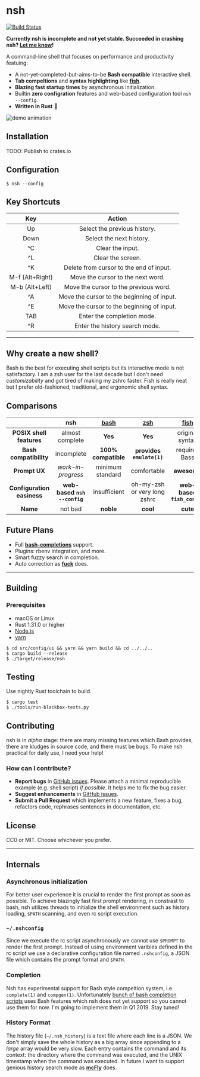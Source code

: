 nsh
====
[![Build Status](https://travis-ci.com/seiyanuta/nsh.svg?branch=master)](https://travis-ci.com/seiyanuta/nsh)

**Currently nsh is incomplete and not yet stable. Succeeded in crashing nsh? [Let me know](https://github.com/seiyanuta/nsh/issues)!**

A command-line shell that focuses on performance and productivity featuing:
- A not-yet-completed-but-aims-to-be **Bash compatible** interactive shell.
- **Tab compeltions** and **syntax highlighting** like **[fish](http://fishshell.com/)**.
- **Blazing fast startup times** by asynchronous initialization.
- Builtin **zero configration** features and web-based configuration tool `nsh --config`.
- **Written in Rust** :crab:

![demo animation](https://gist.githubusercontent.com/seiyanuta/6deb34b183f30f45e1d239dba1e07dd8/raw/6db512bfa2be402046a878c32a367c379526d048/demo.gif)

Installation
------------
TODO: Publish to crates.io

Configuration
-------------
```
$ nsh --config
```

Key Shortcuts
-------------

|     **Key**     |                 **Action**                 |
|:---------------:|:------------------------------------------:|
| Up              | Select the previous history.               |
| Down            | Select the next history.                   |
| ^C              | Clear the input.                           |
| ^L              | Clear the screen.                          |
| ^K              | Delete from cursor to the end of input.    |
| M-f (Alt+Right) | Move the cursor to the next word.          |
| M-b (Alt+Left)  | Move the cursor to the previous word.      |
| ^A              | Move the cursor to the beginning of input. |
| ^E              | Move the cursor to the beginning of input. |
| TAB             | Enter the completion mode.                 |
| ^R              | Enter the history search mode.             |

----

Why create a new shell?
-----------------------
Bash is the best for executing shell scripts but its interactive mode is not satisfactory. I am
a zsh user for the last decade but I don't need *customizability* and got tired of making my zshrc
faster. Fish is really neat but I prefer old-fashioned, traditional, and ergonomic shell syntax.

Comparisons
-----------
| | **nsh**  | **[bash](https://www.gnu.org/software/bash)**  | **[zsh](http://www.zsh.org/)** | **[fish](http://fishshell.com/)** | **[PowerShell](https://github.com/PowerShell/PowerShell)** |
| :-: | :-: | :-: | :-: | :-: | :-: |
| **POSIX shell features**   | almost complete              | **Yes**             | **Yes**                      | original syntax             | No             |
| **Bash compatibility**     | incomplete                   | **100% compatible** | **provides `emulate(1)`**    | requires Bass               | No             |
| **Prompt UX**              | *work-in-progress*           | minimum standard    | comfortable                  | **awesome**                 | comfortable    |
| **Configuration easiness** | **web-based `nsh --config`** | insufficient        | oh-my-zsh or very long zshrc | **web-based `fish_config`** | insufficient   |
| **Name**                   | not bad                      | **noble**           | **cool**                     | **cute**                    | **super cool** |

Future Plans
------------
- Full **[bash-completions](https://github.com/scop/bash-completion)** support.
- Plugins: rbenv integration, and more.
- Smart fuzzy search in completion.
- Auto correction as **[fuck](https://github.com/nvbn/thefuck)** does.

----

Building
--------
### Prerequisites
- macOS or Linux
- Rust 1.31.0 or higher
- [Node.js](https://nodejs.org/en/)
- [yarn](https://yarnpkg.com/lang/en/docs/install)

```
$ cd src/config/ui && yarn && yarn build && cd ../../..
$ cargo build --release
$ ./target/release/nsh
```

Testing
-------
Use nightly Rust toolchain to build.

```
$ cargo test
$ ./tools/run-blackbox-tests.py
```

Contributing
------------
nsh is in *alpha* stage: there are many missing features which Bash provides, there are kludges in
source code, and there must be bugs. To make nsh practical for daily use, I need your help!

### How can I contribute?
- **Report bugs** in [GitHub issues](https://github.com/seiyanuta/nsh/issues). Please attach
  a minimal reproducible example (e.g. shell script) *if possible*. It helps me to fix the bug easier.
- **Suggest enhancements** in [GitHub issues](https://github.com/seiyanuta/nsh/issues).
- **Submit a Pull Request** which implements a new feature, fixes a bug, refactors code, rephrases sentences in documentation, etc.

License
-------
CC0 or MIT. Choose whichever you prefer.

----

Internals
---------

### Asynchronous initialization
For better user experience it is crucial to render the first prompt as soon as possible.
To achieve blazingly fast first prompt rendering, in constrast to bash, nsh utilizes threads
to initialize the shell environment such as history loading, `$PATH` scanning, and even
rc script execution.

### `~/.nshconfig`
Since we execute the rc script asynchronously we cannot use `$PROMPT` to render the first
prompt. Instead of using environment varibles defined in the rc script we use a declarative
configuration file named `.nshconfig`, a JSON file which contains the prompt format and `$PATH`.

### Completion
Nsh has experimental support for Bash style compeltion system, i.e. `complete(1)` and `compgen(1)`. Unfortunately
[bunch of bash completion scripts](https://github.com/scop/bash-completion) uses Bash features which nsh does not yet
support so you cannot use them for now. I'm going to implement them in Q1 2019. Stay tuned!

### History Format
The history file (`~/.nsh_history`) is a text file where each line is a JSON. We don't simply save the whole history
as a big array since appending to a *large* array would be very slow. Each entry contains the command and its context:
the directory where the command was executed, and the UNIX timestamp when the command was executed. In future I want to
support genious history search mode as **[mcFly](https://github.com/cantino/mcfly)** does.
